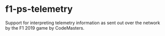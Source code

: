 # f1-ps-telemetry
Support for interpreting telemetry information as sent out over the network by the F1 2019 game by CodeMasters. 
